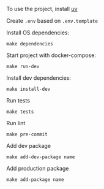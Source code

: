 To use the project, install [uv](https://docs.astral.sh/uv/getting-started/installation/)

Create `.env` based on `.env.template`

Install OS dependencies:
```shell
make dependencies
```

Start project with docker-compose:
```shell
make run-dev
```

Install dev dependencies:
```shell
make install-dev
```

Run tests
```shell
make tests
```

Run lint
```shell
make pre-commit
```

Add dev package
```shell
make add-dev-package name
```

Add production package
```shell
make add-package name
```
